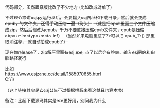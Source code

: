 代码部分，虽然跟原版比改了不少地方 (比如改成对单了)<br>

~~不过理论来讲esj.py运行以后，会要输入esj网址和下载目录，然后就会变成epub，的文件夹，还得手动压缩一遍（狗头）~~
~~（就是把epub里面三个文件压缩成zip，然后后缀改为epub，千万不要直接压缩epub文件夹，epub是压缩obps+mimetype+meta-inf）~~
~~（当然如果电脑里装了7z可以把 epub_7z() 那里取消注释， 就自动拍成epub了）~~

现在加release了，zip解压里面有esj.exe, 点了以后会有终端，输入esj网站和电脑路径就行<br>

比如<br>
https://www.esjzone.cc/detail/1585970655.html<br>
C:\1\ <br>
<br>
（这个链接其实是去esj公告不过根据排版来看这姑且也算本书）<br>

备注：比起下载源码其实是exe更好用，别问我为什么<br>

